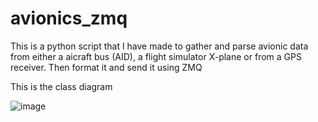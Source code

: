 # avionics_zmq
This is a python script that I have made to gather and parse avionic data from either a aicraft bus (AID), a flight simulator X-plane or from a GPS receiver. Then format it and send it using ZMQ

This is the class diagram

![image](https://user-images.githubusercontent.com/14878000/129289056-d70bef0e-3084-4288-bba8-52cb2d7bb71e.png)
